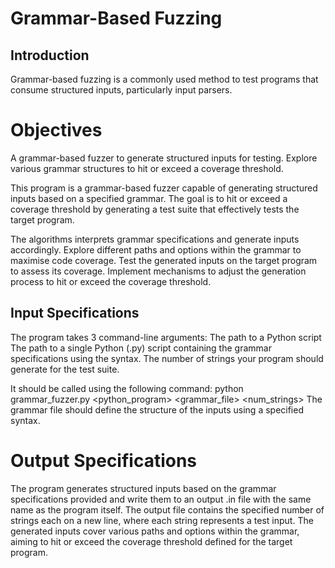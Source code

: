 # Grammar-Based Fuzzing

## Introduction
Grammar-based fuzzing is a commonly used method to test programs that consume structured inputs, particularly input parsers.

# Objectives
A grammar-based fuzzer to generate structured inputs for testing.
Explore various grammar structures to hit or exceed a coverage threshold.

This program is a grammar-based fuzzer capable of generating structured inputs based on a specified grammar.
The goal is to hit or exceed a coverage threshold by generating a test suite that effectively tests the target program.

The algorithms interprets grammar specifications and generate inputs accordingly.
Explore different paths and options within the grammar to maximise code coverage.
Test the generated inputs on the target program to assess its coverage.
Implement mechanisms to adjust the generation process to hit or exceed the coverage threshold.

## Input Specifications
The program takes 3 command-line arguments:
The path to a Python script
The path to a single Python (.py) script containing the grammar specifications using the syntax.
The number of strings your program should generate for the test suite.

It should be called using the following command:
python grammar_fuzzer.py <python_program> <grammar_file> <num_strings>
The grammar file should define the structure of the inputs using a specified syntax.

# Output Specifications
The program generates structured inputs based on the grammar specifications provided and write them to an output .in file with the same name as the program itself.
The output file contains the specified number of strings each on a new line, where each string represents a test input. 
The generated inputs cover various paths and options within the grammar, aiming to hit or exceed the coverage threshold defined for the target program.
